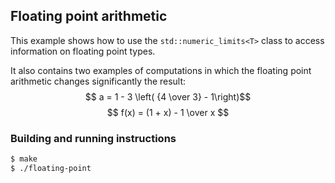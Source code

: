 ## Floating point arithmetic

This example shows how to use the `std::numeric_limits<T>` class to access information on floating point types.

It also contains two examples of computations in which the floating point arithmetic changes significantly the result:
$$ a = 1 - 3 \left( {4 \over 3} - 1\right)$$
$$ f(x) = (1 + x) - 1 \over x $$

### Building and running instructions

```bash
$ make
$ ./floating-point
```